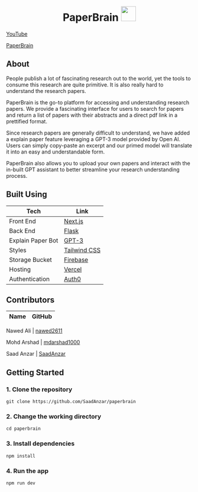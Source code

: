 <h1 align="center">
 PaperBrain

 <img src="https://user-images.githubusercontent.com/83456083/215092669-6d56993d-3a7b-441c-8b56-48decb3b32bf.png" width="40" height="40" />

</h1>

[YouTube](https://www.youtube.com/watch?v=JnMSISVfTYc)

[PaperBrain](https://www.paperbrain.study)

## About

<p> People publish a lot of fascinating research out to the world, yet the tools to consume this research are quite primitive. It is also really hard to understand the research papers. </p>
  
<p>PaperBrain is the go-to platform for accessing and understanding research papers. We provide a fascinating interface for users to search for papers and return a list of papers with their abstracts and a direct pdf link in a prettified format.

Since research papers are generally difficult to understand, we have added a explain paper feature leveraging a GPT-3 model provided by Open AI. Users can simply copy-paste an excerpt and our primed model will translate it into an easy and understandable form.

</p>

<p>
PaperBrain also allows you to upload your own papers and interact with the in-built GPT assistant to better streamline your research understanding process.
</p>
  
## Built Using

| Tech              | Link                                                 |
| ----------------- | ---------------------------------------------------- |
| Front End         | [Next.js](https://nextjs.org/)                       |
| Back End          | [Flask](https://flask.palletsprojects.com/en/2.2.x/) |
| Explain Paper Bot | [GPT-3](https://openai.com/api/)                     |
| Styles            | [Tailwind CSS](https://tailwindcss.com/docs/)        |
| Storage Bucket    | [Firebase](https://www.firebase.google.com/)         |
| Hosting           | [Vercel](https://vercel.com/)                        |
| Authentication    | [Auth0](https://www.auth0.com/)                      |

## Contributors

| Name | GitHub |
| ---- | ------ |

Nawed Ali | [nawed2611](https://github.com/nawed2611)

Mohd Arshad | [mdarshad1000](https://github.com/mdarshad1000)

Saad Anzar | [SaadAnzar](https://github.com/SaadAnzar)


## Getting Started

### 1. Clone the repository

```git clone https://github.com/SaadAnzar/paperbrain```

### 2. Change the working directory

```cd paperbrain```

### 3. Install dependencies

```npm install```

### 4. Run the app

```npm run dev```
